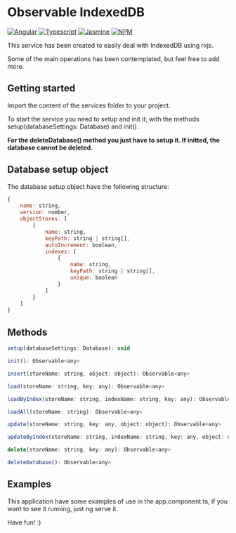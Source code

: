 # Observable IndexedDB
[![Angular](https://img.shields.io/badge/Angular-DD0031?style=for-the-badge&logo=angular&logoColor=white)](https://angular.io/)
[![Typescript](https://img.shields.io/badge/TypeScript-007ACC?style=for-the-badge&logo=typescript&logoColor=white)](https://www.typescriptlang.org/)
[![Jasmine](https://img.shields.io/badge/Jasmine-8A4182?style=for-the-badge&logo=Jasmine&logoColor=white)](https://jasmine.github.io/)
[![NPM](https://img.shields.io/badge/npm-CB3837?style=for-the-badge&logo=npm&logoColor=white)](https://www.npmjs.com/)

This service has been created to easily deal with IndexedDB using rxjs.

Some of the main operations has been contemplated, but feel free to add more.

## Getting started

Import the content of the services folder to your project.

To start the service you need to setup and init it, with the methods setup(databaseSettings: Database) and init().

**For the deleteDatabase() method you just have to setup it. If initted, the database cannot be deleted.**

## Database setup object

The database setup object have the following structure:
```javascript
{
    name: string,
    version: number,
    objectStores: [
        {
            name: string,
            keyPath: string | string[],
            autoIncrement: boolean,
            indexes: [
                {
                    name: string,
                    keyPath: string | string[],
                    unique: boolean
                }
            ]
        }
    ]
}
```

## Methods
```javascript
setup(databaseSettings: Database): void

init(): Observable<any>

insert(storeName: string, object: object): Observable<any>

load(storeName: string, key: any): Observable<any>

loadByIndex(storeName: string, indexName: string, key: any): Observable<any>

loadAll(storeName: string): Observable<any>

update(storeName: string, key: any, object: object): Observable<any>

updateByIndex(storeName: string, indexName: string, key: any, object: object): Observable<any>

delete(storeName: string, key: any): Observable<any>

deleteDatabase(): Observable<any>
```

## Examples

This application have some examples of use in the app.component.ts, if you want to see it running, just ng serve it.

Have fun! :)

